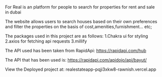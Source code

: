 
For Real is an platform for people to search for properties for rent and sale in dubai 

The website allows users to search houses based on their own preferences and filter the properties on the basis of
cost,amenities,furnishment... etc;


The packages used in this project are as follows:
1.Chakra ui for styling
2.axios for fetching api requests
3.millify



The API used has been taken from RapidApi:
https://rapidapi.com/hub

The API that has been used is:
https://rapidapi.com/apidojo/api/bayut/


View the Deployed project at:
realestateapp-pqji3xkw8-rawnish.vercel.app






